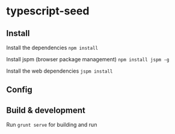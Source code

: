 # typescript-seed

## Install

Install the dependencies 
`npm install`

Install jspm (browser package management)
`npm install jspm -g`

Install the web dependencies 
`jspm install`

## Config

## Build & development

Run `grunt serve` for building and run



